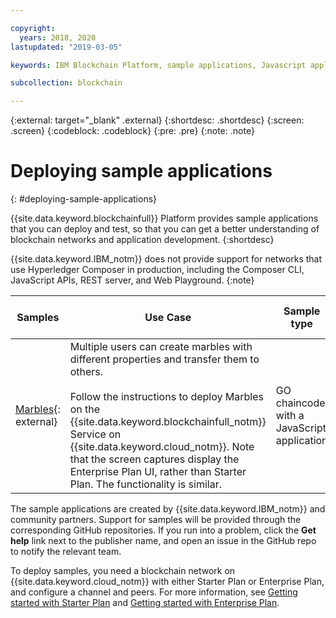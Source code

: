 ```yaml
---

copyright:
  years: 2018, 2020
lastupdated: "2019-03-05"

keywords: IBM Blockchain Platform, sample applications, Javascript application, IBM Cloud

subcollection: blockchain

---
```


{:external: target="_blank" .external}
{:shortdesc: .shortdesc}
{:screen: .screen}
{:codeblock: .codeblock}
{:pre: .pre}
{:note: .note}

# Deploying sample applications
{: #deploying-sample-applications}

{{site.data.keyword.blockchainfull}} Platform provides sample applications that you can deploy and test, so that you can get a better understanding of blockchain networks and application development.
{:shortdesc}

{{site.data.keyword.IBM_notm}} does not provide support for networks that use Hyperledger Composer in production, including the Composer CLI, JavaScript APIs, REST server, and Web Playground.
{:note}

|  Samples     | Use Case       | Sample type  | Creator and support  |
| --------------|---------------------|----|-------|
| [Marbles](https://github.com/IBM-Blockchain/marbles){: external}| Multiple users can create marbles with different properties and transfer them to others. <br> <br> Follow the instructions to deploy Marbles on the {{site.data.keyword.blockchainfull_notm}} Service on {{site.data.keyword.cloud_notm}}. Note that the screen captures display the Enterprise Plan UI, rather than Starter Plan. The functionality is similar. | GO chaincode with a JavaScript application| IBM<br> [Get help](https://github.com/IBM-Blockchain/marbles/issues){: external} |


The sample applications are created by {{site.data.keyword.IBM_notm}} and community partners. Support for samples will be provided through the corresponding GitHub repositories. If you run into a problem, click the **Get help** link next to the publisher name, and open an issue in the GitHub repo to notify the relevant team.

To deploy samples, you need a blockchain network on {{site.data.keyword.cloud_notm}} with either Starter Plan or Enterprise Plan, and configure a channel and peers. For more information, see [Getting started with Starter Plan](/docs/blockchain?topic=blockchain-getting-started-with-starter-plan#getting-started-with-starter-plan) and [Getting started with Enterprise Plan](/docs/blockchain?topic=blockchain-getting-started-with-enterprise-plan#getting-started-with-enterprise-plan).
